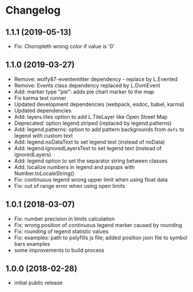 # Changelog

## 1.1.1 (2019-05-13)
- Fix: Choropleth wrong color if value is '0'

## 1.1.0 (2019-03-27)
- Remove: wolfy87-eventemitter dependency - replace by L.Evented
- Remove: Events class dependency replaced by L.DomEvent
- Add: marker type "pie": adds pie chart marker to the map
- Fix karma test runner
- Updated development dependencies (webpack, esdoc, babel, karma)
- Updated dependencies 
- Add: layers.tiles option to add L.TileLayer like Open Street Map
- Deprecated: option legend.striped (replaced by legend.patterns)
- Add: legend.patterns: option to add pattern backgrounds from `defs` to legend with custom text
- Add: legend.noDataText to set legend text (instead of noData) 
- Add: legend.ignoredLayersText to set legend text (instead of ignoredLayers)
- Add: legend option to set the separator string between classes
- Add: localize numbers in legend and popups with Number.toLocaleString()
- Fix: continuous legend wrong upper limit when using float data
- Fix: out of range error when using open limits

## 1.0.1 (2018-03-07)
- Fix: number precision in limits calculation
- Fix: wrong position of continuous legend marker caused by rounding
- Fix: rounding of legend statistic values
- Fix: examples: path to polyfills js file; added position json file to symbol bars examples
- some improvements to build process

## 1.0.0 (2018-02-28)
- initial public release
